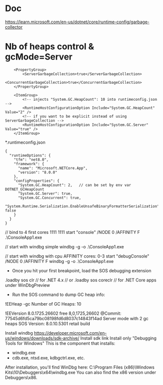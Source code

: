 
# Doc
https://learn.microsoft.com/en-us/dotnet/core/runtime-config/garbage-collector


# Nb of heaps control & gcMode=Server

```
    <PropertyGroup>
        <ServerGarbageCollection>true</ServerGarbageCollection>
        <ConcurrentGarbageCollection>true</ConcurrentGarbageCollection>
    </PropertyGroup>

    <ItemGroup>
        <!-- injects "System.GC.HeapCount": 10 into runtimeconfig.json -->
        <RuntimeHostConfigurationOption Include="System.GC.HeapCount" Value="2" />
        <!-- if you want to be explicit instead of using ServerGarbageCollection -->
        <RuntimeHostConfigurationOption Include="System.GC.Server" Value="true" />
    </ItemGroup>
```



*.runtimeconfig.json

```
{
  "runtimeOptions": {
    "tfm": "net8.0",
    "framework": {
      "name": "Microsoft.NETCore.App",
      "version": "8.0.0"
    },
    "configProperties": {
      "System.GC.HeapCount": 2,   // can be set by env var DOTNET_GCHeapCount
      "System.GC.Server": true,
      "System.GC.Concurrent": true,
      "System.Runtime.Serialization.EnableUnsafeBinaryFormatterSerialization": false
    }
  }
}

```

// bind to 4 first cores 1111 1111
start "console" /NODE 0 /AFFINITY F .\ConsoleApp1.exe

// start with windbg simple
windbg -g -o .\ConsoleApp1.exe

// start with windbg with cpu AFFINITY cores: 0-3
start "debugConsole" /NODE 0 /AFFINITY F windbg -g -o .\ConsoleApp1.exe

- Once you hit your first breakpoint, load the SOS debugging extension

.loadby sos clr            // for .NET 4.x
// or
.loadby sos coreclr        // for .NET Core apps under WinDbgPreview


- Run the SOS command to dump GC heap info:

!EEHeap -gc
Number of GC Heaps: 10



!EEVersion
8.0.1725.26602 free
8,0,1725,26602 @Commit: 77545d6fd5ca79bc08198fd6d8037c14843f14ad
Server mode with 2 gc heaps
SOS Version: 8.0.10.5301 retail build



Install windbg
https://developer.microsoft.com/en-us/windows/downloads/sdk-archive/
Install sdk link
Install only "Debugging Tools for Windows"
This is the component that installs:

* windbg.exe
* cdb.exe, ntsd.exe, kdbgctrl.exe, etc.

After installation, you'll find WinDbg here:
C:\Program Files (x86)\Windows Kits\10\Debuggers\x64\windbg.exe
You can also find the x86 version under Debuggers\x86\.